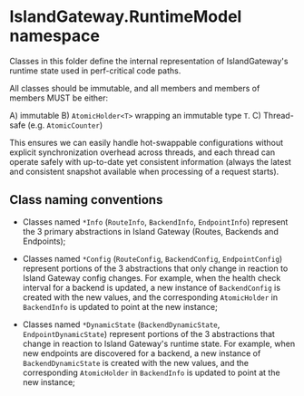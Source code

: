 ﻿# IslandGateway.RuntimeModel namespace

Classes in this folder define the internal representation
of IslandGateway's runtime state used in perf-critical code paths.

All classes should be immutable, and all members and members of members
MUST be either:

   A) immutable
   B) `AtomicHolder<T>` wrapping an immutable type `T`.
   C) Thread-safe (e.g. `AtomicCounter`)

This ensures we can easily handle hot-swappable configurations
without explicit synchronization overhead across threads,
and each thread can operate safely with up-to-date yet consistent information
(always the latest and consistent snapshot available when processing of a request starts).

## Class naming conventions

* Classes named `*Info` (`RouteInfo`, `BackendInfo`, `EndpointInfo`)
  represent the 3 primary abstractions in Island Gateway (Routes, Backends and Endpoints);

* Classes named `*Config` (`RouteConfig`, `BackendConfig`, `EndpointConfig`)
  represent portions of the 3 abstractions that only change in reaction to 
  Island Gateway config changes.
  For example, when the health check interval for a backend is updated,
  a new instance of `BackendConfig` is created with the new values,
  and the corresponding `AtomicHolder` in `BackendInfo` is updated to point at the new instance;

* Classes named `*DynamicState` (`BackendDynamicState`, `EndpointDynamicState`)
  represent portions of the 3 abstractions that change in reaction to
  Island Gateway's runtime state.
  For example, when new endpoints are discovered for a backend,
  a new instance of `BackendDynamicState` is created with the new values,
  and the corresponding `AtomicHolder` in `BackendInfo` is updated to point at the new instance;
